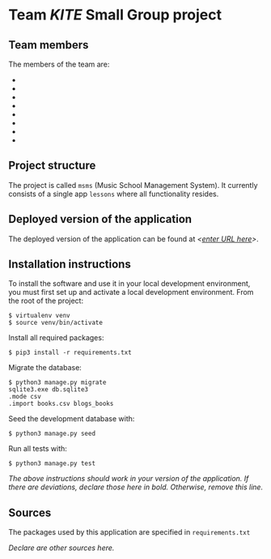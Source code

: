 # Team *KITE* Small Group project

## Team members
The members of the team are:
- *<Alexandru Godoroja>*
- *<Tanish Kejriwal>*
- *<Timi Disu>*
- *<Dylan Barker>*
- *<Joshua Bebbington>*
- *<Muhammad Jawad>*
- *<Saurav Miah>*
- *<Tejveer Nag>*


## Project structure
The project is called `msms` (Music School Management System).  It currently consists of a single app `lessons` where all functionality resides.

## Deployed version of the application
The deployed version of the application can be found at *<[enter URL here](URL)>*.

## Installation instructions
To install the software and use it in your local development environment, you must first set up and activate a local development environment.  From the root of the project:

```
$ virtualenv venv
$ source venv/bin/activate
```

Install all required packages:

```
$ pip3 install -r requirements.txt
```

Migrate the database:

```
$ python3 manage.py migrate
sqlite3.exe db.sqlite3
.mode csv
.import books.csv blogs_books

```

Seed the development database with:

```
$ python3 manage.py seed
```

Run all tests with:
```
$ python3 manage.py test
```

*The above instructions should work in your version of the application.  If there are deviations, declare those here in bold.  Otherwise, remove this line.*

## Sources
The packages used by this application are specified in `requirements.txt`

*Declare are other sources here.*
